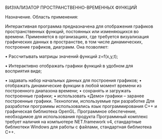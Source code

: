 ВИЗУАЛИЗАТОР ПРОСТРАНСТВЕННО-ВРЕМЕННЫХ ФУНКЦИЙ

Назначение. Область применения:

Интерактивная программа предназначена для отображения графиков пространственных функций, постоянных или изменяющихся во времени. Применяется в организациях, где требуется визуализация графических данных в пространстве, в том числе динамических, построение графиков, диаграмм. Она позволяет:

•	Рассчитывать матрицы значений функций z=f(x,y,t);

•	Интерактивно отображать графики функций в удобном для восприятия виде;

•	задавать набор начальных данных для построения графиков;
•	отображать динамические функции в любой момент времени из построенного диапазона времени;
•	сохранять и загружать построенные графики;
•	использовать «Демо» графики – заранее построенные графики.
Технологии, используемые при разработке
Для разработки программы использовались язык программирования C++ и графическая библиотека OpenGL.
Программное обеспечение, необходимое для использования продукта
Программный комплекс требует наличия на компьютере NET.framework v4, стандартные библиотеки Windows для работы с файлами, стандартная библиотека C++.
